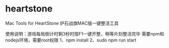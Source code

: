# heartstone
Mac Tools for HeartStone
炉石战旗MAC版一键整活工具

使用说明：游戏每局倒计时剩3秒时按F1一键开整，稍等片刻整活完毕
需要npm和nodejs环境，需要root权限
1、npm install
2、sudo npm run start

	


